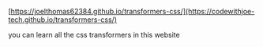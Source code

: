 [https://joelthomas62384.github.io/transformers-css/](https://codewithjoe-tech.github.io/transformers-css/)

you can learn all the css transformers in this website 
